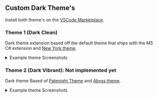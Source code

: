 ## Custom Dark Theme's
Install both theme's on the [VSCode Marketplace](https://marketplace.visualstudio.com/items?itemName=Jubster.customdark).
### Theme 1 (Dark Clean)
Dark theme extension based off the default theme that ships with the MS C# extension and [New York theme](https://github.com/Bernardi23/New-York-Theme).

<details> 
<summary> Example theme Screenshots </summary>
  
![](https://github.com/Jubster7/CustomDark/blob/main/Theme%20Screenshots/example%201.png?raw=true)
![](https://github.com/Jubster7/CustomDark/blob/main/Theme%20Screenshots/example%202.png?raw=true)

</details>

### Theme 2 (Dark Vibrant): Not implemented yet
Dark theme Based of [Palenight Theme](https://github.com/whizkydee/vscode-palenight-theme) and [Abyss theme](https://github.com/microsoft/vscode/tree/main/extensions/theme-abyss).

<details> 
<summary> Example theme Screenshots </summary>
</details>

